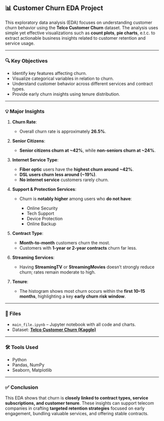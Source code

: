 ## 📊 Customer Churn EDA Project

This exploratory data analysis (EDA) focuses on understanding customer churn behavior using the **Telco Customer Churn** dataset. The analysis uses simple yet effective visualizations such as **count plots**, **pie charts**, e.t.c. to extract actionable business insights related to customer retention and service usage.

---

### 🔍 Key Objectives

* Identify key features affecting churn.
* Visualize categorical variables in relation to churn.
* Understand customer behavior across different services and contract types.
* Provide early churn insights using tenure distribution.

---

### 💡 Major Insights

1. **Churn Rate**:

   * Overall churn rate is approximately **26.5%**.

2. **Senior Citizens**:

   * **Senior citizens churn at \~42%**, while **non-seniors churn at \~24%**.

3. **Internet Service Type**:

   * **Fiber optic** users have the **highest churn around \~42%**.
   * **DSL users churn less around (\~19%)**.
   * **No internet service** customers rarely churn.

4. **Support & Protection Services**:

   * Churn is **notably higher** among users who **do not have**:

     * Online Security
     * Tech Support
     * Device Protection
     * Online Backup

5. **Contract Type**:

   * **Month-to-month** customers churn the most.
   * Customers with **1-year or 2-year contracts** churn far less.

6. **Streaming Services**:

   * Having **StreamingTV** or **StreamingMovies** doesn’t strongly reduce churn; rates remain moderate to high.

7. **Tenure**:

   * The histogram shows most churn occurs within the **first 10–15 months**, highlighting a key **early churn risk window**.

---

### 📁 Files

* `main_file.ipynb` – Jupyter notebook with all code and charts.
* Dataset: **[Telco Customer Churn (Kaggle)](https://www.kaggle.com/datasets/blastchar/telco-customer-churn)**

---

### 🛠️ Tools Used

* Python
* Pandas, NumPy
* Seaborn, Matplotlib

---

### ✅ Conclusion

This EDA shows that churn is **closely linked to contract types, service subscriptions, and customer tenure**. These insights can support telecom companies in crafting **targeted retention strategies** focused on early engagement, bundling valuable services, and offering stable contracts.


